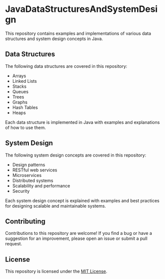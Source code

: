 # JavaDataStructuresAndSystemDesign

This repository contains examples and implementations of various data structures and system design concepts in Java.

## Data Structures

The following data structures are covered in this repository:

- Arrays
- Linked Lists
- Stacks
- Queues
- Trees
- Graphs
- Hash Tables
- Heaps

Each data structure is implemented in Java with examples and explanations of how to use them.

## System Design

The following system design concepts are covered in this repository:

- Design patterns
- RESTful web services
- Microservices
- Distributed systems
- Scalability and performance
- Security

Each system design concept is explained with examples and best practices for designing scalable and maintainable systems.

## Contributing

Contributions to this repository are welcome! If you find a bug or have a suggestion for an improvement, please open an issue or submit a pull request.

## License

This repository is licensed under the [MIT License](https://opensource.org/licenses/MIT).
